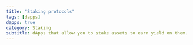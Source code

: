```yaml
---
title: "Staking protocols"
tags: [dapps]
dapps: true
category: Staking
subtitle: dApps that allow you to stake assets to earn yield on them.
---
```


